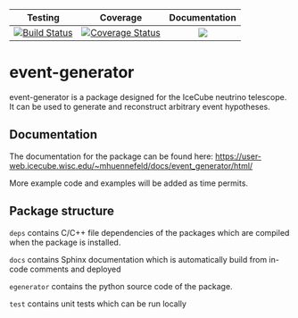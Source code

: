 | Testing | Coverage | Documentation |
| :-----: | :------: | :-----------: |
| [![Build Status](https://travis-ci.com/icecube/event-generator.svg?branch=master)](https://travis-ci.com/icecube/event-generator) | [![Coverage Status](https://codecov.io/gh/icecube/event-generator/branch/master/graph/badge.svg)](https://codecov.io/gh/icecube/event-generator/branch/master) | [![](https://img.shields.io/badge/docs-stable-blue.svg)](https://user-web.icecube.wisc.edu/~mhuennefeld/docs/event_generator/html/) |

# event-generator
event-generator is a package designed for the IceCube neutrino telescope. It can be used to generate and reconstruct arbitrary event
hypotheses.

## Documentation

The documentation for the package can be found here: <https://user-web.icecube.wisc.edu/~mhuennefeld/docs/event_generator/html/>

More example code and examples will be added as time permits.

## Package structure

`deps` contains C/C++ file dependencies of the packages which are compiled when
the package is installed.

`docs` contains Sphinx documentation which is automatically build from in-code 
comments and deployed

`egenerator` contains the python source code of the package.

`test` contains unit tests which can be run locally

